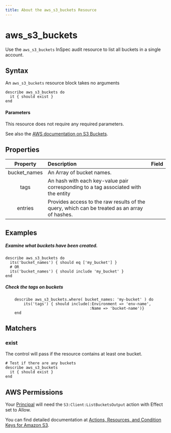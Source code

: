 ```yaml
---
title: About the aws_s3_buckets Resource
---
```


# aws\_s3\_buckets

Use the `aws_s3_buckets` InSpec audit resource to list all buckets in a single account.

## Syntax

An `aws_s3_buckets` resource block takes no arguments

    describe aws_s3_buckets do
      it { should exist }
    end

#### Parameters

This resource does not require any required parameters.

See also the [AWS documentation on S3 Buckets](https://docs.aws.amazon.com/AmazonS3/latest/dev/UsingBucket.html).

## Properties

| Property | Description | Field |
| :---: | :--- | :---: |
|bucket\_names | An Array of bucket names. |
|tags          | An hash with each key-value pair corresponding to a tag associated with the entity |
|entries       | Provides access to the raw results of the query, which can be treated as an array of hashes. |

## Examples

##### Examine what buckets have been created.
    describe aws_s3_buckets do
      its('bucket_names') { should eq ['my_bucket'] }
      # OR
      its('bucket_names') { should include 'my_bucket' }
    end
    
##### Check the tags on buckets                
        describe aws_s3_buckets.where( bucket_names: 'my-bucket' ) do
            its('tags') { should include(:Environment => 'env-name',
                                         :Name => 'bucket-name')}
        end
    
## Matchers

### exist

The control will pass if the resource contains at least one bucket.

    # Test if there are any buckets
    describe aws_s3_buckets
      it { should exist }
    end

## AWS Permissions

Your [Principal](https://docs.aws.amazon.com/IAM/latest/UserGuide/intro-structure.html#intro-structure-principal) will need the `S3:Client:ListBucketsOutput` action with Effect set to Allow.

You can find detailed documentation at [Actions, Resources, and Condition Keys for Amazon S3](https://docs.aws.amazon.com/IAM/latest/UserGuide/list_amazons3.html).
